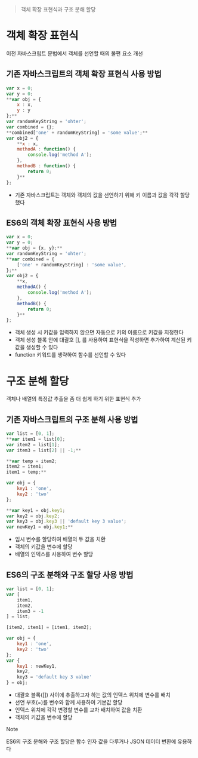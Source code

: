 > 객체 확장 표현식과 구조 분해 할당

# 객체 확장 표현식
이전 자바스크립트 문법에서 객체를 선언할 때의 불편 요소 개선

## 기존 자바스크립트의 객체 확장 표현식 사용 방법

```jsx
var x = 0;
var y = 0;
**var obj = {
    x : x,
    y : y
};**
var randomKeyString = 'ohter';
var combined = {};
**combined['one' + randomKeyString] = 'some value';**
var obj2 = {
    **x : x,
    methodA : function() {
        console.log('method A');
    },
    methodB : function() {
        return 0;
    }**
};
```

- 기존 자바스크립트는 객체와 객체의 값을 선언하기 위해 키 이름과 값을 각각 할당했다

## ES6의 객체 확장 표현식 사용 방법

```jsx
var x = 0;
var y = 0;
**var obj = {x, y};**
var randomKeyString = 'ohter';
**var combined = {
    ['one' + randomKeyString] : 'some value',
};**
var obj2 = {
    **x,
    methodA() {
        console.log('method A');
    },
    methodB() {
        return 0;
    }**
};
```

- 객체 생성 시 키값을 입력하지 않으면 자동으로 키의 이름으로 키값을 지정한다
- 객체 생성 블록 안에 대괄호 [], 를 사용하여 표현식을 작성하면 추가하여 계산된 키값을 생성할 수 있다
- function 키워드를 생략하여 함수를 선언할 수 있다

# 구조 분해 할당
객체나 배열의 특정값 추출을 좀 더 쉽게 하기 위한 표현식 추가

## 기존 자바스크립트의 구조 분해 사용 방법

```jsx
var list = [0, 1];
**var item1 = list[0];
var item2 = list[1];
var item3 = list[2] || -1;**

**var temp = item2;
item2 = item1;
item1 = temp;**

var obj = {
    key1 : 'one',
    key2 : 'two'
};

**var key1 = obj.key1;
var key2 = obj.key2;
var key3 = obj.key3 || 'default key 3 value';
var newKey1 = obj.key1;**
```

- 임시 변수를 할당하여 배열의 두 값을 치환
- 객체의 키값을 변수에 할당
- 배열의 인덱스를 사용하여 변수 할당

## ES6의 구조 분해와 구조 할당 사용 방법

```jsx
var list = [0, 1];
var [
    item1,
    item2,
    item3 = -1
] = list;

[item2, item1] = [item1, item2];

var obj = {
    key1 : 'one',
    key2 : 'two'
};
var {
    key1 : newKey1,
    key2,
    key3 = 'default key 3 value'
} = obj;
```

- 대괄호 블록([]) 사이에 추출하고자 하는 값의 인덱스 위치에 변수를 배치
- 선언 부호(=)를 변수와 함께 사용하여 기본값 할당
- 인덱스 위치에 각각 변경할 변수를 교차 배치하여 값을 치환
- 객체의 키값을 변수에 할당

> [!NOTE]
> 
> ES6의 구조 분해와 구조 할당은 함수 인자 값을 다루거나 JSON 데이터 변환에 유용하다